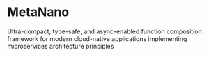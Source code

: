 # MetaNano
Ultra-compact, type-safe, and async-enabled function composition framework for modern cloud-native applications implementing microservices architecture principles
